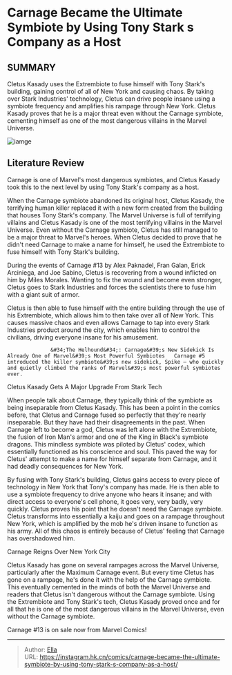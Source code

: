 # Carnage Became the Ultimate Symbiote by Using Tony Stark s Company as a Host


## SUMMARY 



  Cletus Kasady uses the Extrembiote to fuse himself with Tony Stark&#39;s building, gaining control of all of New York and causing chaos.   By taking over Stark Industries&#39; technology, Cletus can drive people insane using a symbiote frequency and amplifies his rampage through New York.   Cletus Kasady proves that he is a major threat even without the Carnage symbiote, cementing himself as one of the most dangerous villains in the Marvel Universe.  

![iamge](https://static1.srcdn.com/wordpress/wp-content/uploads/2023/12/carnage-power-from-iron-man-becomes-a-glowing-god.jpg)

## Literature Review

Carnage is one of Marvel&#39;s most dangerous symbiotes, and Cletus Kasady took this to the next level by using Tony Stark&#39;s company as a host.




When the Carnage symbiote abandoned its original host, Cletus Kasady, the terrifying human killer replaced it with a new form created from the building that houses Tony Stark&#39;s company. The Marvel Universe is full of terrifying villains and Cletus Kasady is one of the most terrifying villains in the Marvel Universe. Even without the Carnage symbiote, Cletus has still managed to be a major threat to Marvel&#39;s heroes. When Cletus decided to prove that he didn&#39;t need Carnage to make a name for himself, he used the Extrembiote to fuse himself with Tony Stark&#39;s building.




During the events of Carnage #13 by Alex Paknadel, Fran Galan, Erick Arciniega, and Joe Sabino, Cletus is recovering from a wound inflicted on him by Miles Morales. Wanting to fix the wound and become even stronger, Cletus goes to Stark Industries and forces the scientists there to fuse him with a giant suit of armor.



          



Cletus is then able to fuse himself with the entire building through the use of his Extrembiote, which allows him to then take over all of New York. This causes massive chaos and even allows Carnage to tap into every Stark Industries product around the city, which enables him to control the civilians, driving everyone insane for his amusement.

                  &#34;The Helhound&#34;: Carnage&#39;s New Sidekick Is Already One of Marvel&#39;s Most Powerful Symbiotes   Carnage #5 introduced the killer symbiote&#39;s new sidekick, Spike – who quickly and quietly climbed the ranks of Marvel&#39;s most powerful symbiotes ever.   





 Cletus Kasady Gets A Major Upgrade From Stark Tech 


          



When people talk about Carnage, they typically think of the symbiote as being inseparable from Cletus Kasady. This has been a point in the comics before, that Cletus and Carnage fused so perfectly that they&#39;re nearly inseparable. But they have had their disagreements in the past. When Carnage left to become a god, Cletus was left alone with the Extrembiote, the fusion of Iron Man&#39;s armor and one of the King in Black&#39;s symbiote dragons. This mindless symbiote was piloted by Cletus&#39; codex, which essentially functioned as his conscience and soul. This paved the way for Cletus&#39; attempt to make a name for himself separate from Carnage, and it had deadly consequences for New York.

By fusing with Tony Stark&#39;s building, Cletus gains access to every piece of technology in New York that Tony&#39;s company has made. He is then able to use a symbiote frequency to drive anyone who hears it insane; and with direct access to everyone&#39;s cell phone, it goes very, very badly, very quickly. Cletus proves his point that he doesn&#39;t need the Carnage symbiote. Cletus transforms into essentially a kaiju and goes on a rampage throughout New York, which is amplified by the mob he&#39;s driven insane to function as his army. All of this chaos is entirely because of Cletus&#39; feeling that Carnage has overshadowed him.






 Carnage Reigns Over New York City 


          



Cletus Kasady has gone on several rampages across the Marvel Universe, particularly after the Maximum Carnage event. But every time Cletus has gone on a rampage, he&#39;s done it with the help of the Carnage symbiote. This eventually cemented in the minds of both the Marvel Universe and readers that Cletus isn&#39;t dangerous without the Carnage symbiote. Using the Extrembiote and Tony Stark&#39;s tech, Cletus Kasady proved once and for all that he is one of the most dangerous villains in the Marvel Universe, even without the Carnage symbiote.



Carnage #13 is on sale now from Marvel Comics!








---

> Author: [Ella](https://instagram.hk.cn/)  
> URL: https://instagram.hk.cn/comics/carnage-became-the-ultimate-symbiote-by-using-tony-stark-s-company-as-a-host/  

